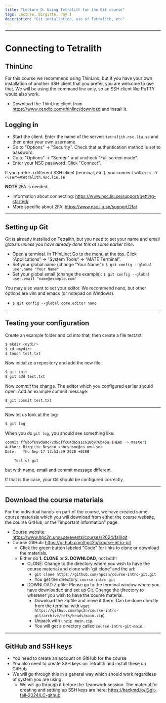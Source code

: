 ```yaml
---
title: "Lecture D: Using Tetralith for the Git course"
tags: Lecture, Birgitte, day 1
description: "Git installation, use of Tetralith, etc"
---
```


<!-- Lecture material made by Birgitte Brydsö for the version of the course that was given in fall 2020. Lecture was first given by Birgitte Brydsö in fall 2020. 
Minor modifications done for the fall 2021 and 2022 versions of the course. For the 2023 version of the course the machine was changed from Kebnekaise to Rackham. In 2024, Rackham will also be used. 
For the 2024 version of the course, the machine was changed from Rackham to Tetralith, though the material for using Triolith remains, as Lecture B. -->

<!-- Slides: https://hackmd.io/@git-fall-2024/tetralith#/ --> 

---

# Connecting to Tetralith

## ThinLinc

For this course we recommend using ThinLinc, but if you have your own installation of another SSH client that you prefer, you are welcome to use that. We will be using the command line only, so an SSH client like PuTTY would also work. 

* Download the ThinLinc client from https://www.cendio.com/thinlinc/download and install it.

## Logging in 

* Start the client. Enter the name of the server: ``tetralith.nsc.liu.se`` and then enter your own username.
* Go to "Options" -> "Security". Check that authentication method is set to password.
* Go to "Options" -> "Screen" and uncheck "Full screen mode".
* Enter your NSC password. Click "Connect".

If you prefer a different SSH client (terminal, etc.), you connect with ``ssh -Y <user>@tetralith.nsc.liu.se``

**NOTE** 2FA is needed.
    
- Information about connecting: https://www.nsc.liu.se/support/getting-started/
- More specific about 2FA: https://www.nsc.liu.se/support/2fa/     

---

## Setting up Git

Git is already installed on Tetralith, but you need to set your name and email globals *unless you have already done this at some earlier time*. 

* Open a terminal. In ThinLinc: Go to the menu at the top. Click “Applications” → “System Tools” → “MATE Terminal”.
* Set your global name (change "Your Name"): 
  `$ git config --global user.name "Your Name"`
* Set your global email (change the example): 
  `$ git config --global user.email "name@example.com"` 

You may also want to set your editor. We recommend nano, but other options are vim and emacs (or notepad on Windows). 

* `$ git config --global core.editor nano`

---

## Testing your configuration 

Create an example folder and cd into that, then create a file test.txt: 

```bash
$ mkdir <mydir> 
$ cd <mydir>
$ touch test.txt
```

Now initialize a repository and add the new file:

```bash
$ git init
$ git add test.txt
```

Now *commit* the change. The editor which you configured earlier should open. Add an example commit message:

```bash
$ git commit test.txt 
```

---

Now let us look at the log:

```bash
$ git log
```

When you do `git log`, you should see something like: 

```bash
commit ff8b6f699d98c72d5cffc64d65a1c618b976b45a (HEAD -> master)
Author: Birgitte Brydsö <bbrydsoe@cs.umu.se>
Date:   Thu Sep 17 13:53:59 2020 +0200

    Test of git
```

but with name, email and commit message different.

If that is the case, your Git should be configured correctly. 

---

## Download the course materials

For the individual hands-on part of the course, we have created some course materials which you will download from either the course website, the course GitHub, or the "important information" page. 

* Course website: https://www.hpc2n.umu.se/events/courses/2024/fall/git
* Course GitHub: https://github.com/hpc2n/course-intro-git
    - Click the green button labeled "Code" for links to clone or download the materials. 
    - Either do **1. CLONE** or **2. DOWNLOAD**, not both! 
        - CLONE: Change to the directory where you wish to have the course material and clone with 'git clone' and the url: 
            - ``git clone https://github.com/hpc2n/course-intro-git.git``
            - You get the directory: `course-intro-git`
        - DOWNLOAD Zipfile: Please go to the terminal window where you have downloaded and set up Git. Change the directory to wherever you wish to have the course material. 
            - Download the Zipfile and move it there. Can be done directly from the terminal with `wget https://github.com/hpc2n/course-intro-git/archive/refs/heads/main.zip`)
            - Unpack with `unzip main.zip`. 
            - You will get a directory called `course-intro-git-main`. 

---

## GitHub and SSH keys

* You need to create an account on GitHub for the course
* You also need to create SSH keys on Tetralith and install these on GitHub
* We will go through this in a general way which should work regardless of system you are using
    * We will go through it before the Teamwork session. The material for creating and setting up SSH keys are here: https://hackmd.io/@git-fall-2024/LC-github


